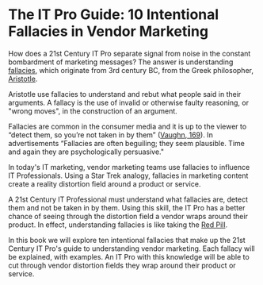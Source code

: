 The IT Pro Guide: 10 Intentional Fallacies in Vendor Marketing
=======

How does a 21st Century IT Pro separate signal from noise in the constant bombardment of marketing messages? The answer is understanding [fallacies](https://en.wikipedia.org/wiki/Fallacy), which originate from 3rd century BC, from the Greek philosopher, [Aristotle](https://en.wikipedia.org/wiki/Aristotle).

Aristotle use fallacies to understand and rebut what people said in their arguments. A fallacy is the use of invalid or otherwise faulty reasoning, or "wrong moves", in the construction of an argument. 

Fallacies are common in the consumer media and it is up to the viewer to “detect them, so you’re not taken in by them” ([Vaughn, 169](http://ikindalikelanguages.com/labs/lesson.php?id=208)). In advertisements “Fallacies are often beguiling; they seem plausible. Time and again they are psychologically persuasive."

In today's IT marketing, vendor marketing teams use fallacies to influence IT Professionals. Using a Star Trek analogy, fallacies in marketing content create a reality distortion field around a product or service.

A 21st Century IT Professional must understand what fallacies are, detect them and not be taken in by them. Using this skill, the IT Pro has a better chance of seeing through the distortion field a vendor wraps around their product. In effect, understanding fallacies is like taking the [Red Pill](https://en.wikipedia.org/wiki/Red_pill_and_blue_pill). 

In this book we will explore ten intentional fallacies that make up the 21st Century IT Pro's guide to understanding vendor marketing. Each fallacy will be explained, with examples. An IT Pro with this knowledge will be able to cut through vendor distortion fields they wrap around their product or service.